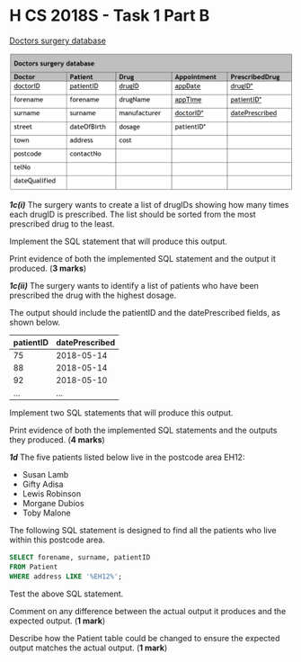 # H CS 2018S - Task 1 Part B


[Doctors surgery database](assets/Surgery.db)


![Doctors surgery database](assets/HSpecimenTask1PartB.png)


___1c(i)___ The surgery wants to create a list of drugIDs showing how many times each drugID is prescribed.
The list should be sorted from the most prescribed drug to the least.

Implement the SQL statement that will produce this output.

Print evidence of both the implemented SQL statement and the output it produced. (__3 marks__)


___1c(ii)___ The surgery wants to identify a list of patients who have been prescribed the drug with the highest dosage.

The output should include the patientID and the datePrescribed fields, as shown 
below. 

| patientID | datePrescribed |
| --------- | -------------- |
| 75        | 2018-05-14 |
| 88        | 2018-05-14 |
| 92        | 2018-05-10 |
| …         | … |

Implement two SQL statements that will produce this output.

Print evidence of both the implemented SQL statements and the outputs they produced. (__4 marks__)


___1d___ The five patients listed below live in the postcode area EH12:

* Susan Lamb
* Gifty Adisa
* Lewis Robinson
* Morgane Dubios
* Toby Malone

The following SQL statement is designed to find all the patients who live within this postcode area.
 
```SQL
SELECT forename, surname, patientID
FROM Patient
WHERE address LIKE '%EH12%';
```

Test the above SQL statement.  

Comment on any difference between the actual output it produces and the expected output. (__1 mark__) 

Describe how the Patient table could be changed to ensure the expected output matches the actual output. (__1 mark__)

